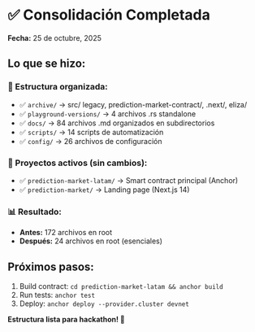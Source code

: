 # ✅ Consolidación Completada

**Fecha:** 25 de octubre, 2025

## Lo que se hizo:

### 📁 Estructura organizada:
- ✅ `archive/` → src/ legacy, prediction-market-contract/, .next/, eliza/
- ✅ `playground-versions/` → 4 archivos .rs standalone
- ✅ `docs/` → 84 archivos .md organizados en subdirectorios
- ✅ `scripts/` → 14 scripts de automatización
- ✅ `config/` → 26 archivos de configuración

### 🎯 Proyectos activos (sin cambios):
- ✅ `prediction-market-latam/` → Smart contract principal (Anchor)
- ✅ `prediction-market/` → Landing page (Next.js 14)

### 📊 Resultado:
- **Antes:** 172 archivos en root
- **Después:** 24 archivos en root (esenciales)

## Próximos pasos:

1. Build contract: `cd prediction-market-latam && anchor build`
2. Run tests: `anchor test`
3. Deploy: `anchor deploy --provider.cluster devnet`

**Estructura lista para hackathon! 🚀**
